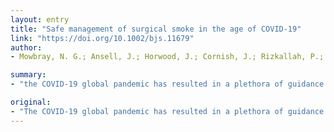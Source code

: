 ```yaml
---
layout: entry
title: "Safe management of surgical smoke in the age of COVID-19"
link: "https://doi.org/10.1002/bjs.11679"
author:
- Mowbray, N. G.; Ansell, J.; Horwood, J.; Cornish, J.; Rizkallah, P.; Parker, A.; Wall, P.; Spinelli, A.; Torkington, J.

summary:
- "the COVID-19 global pandemic has resulted in a plethora of guidance and opinion from surgical societies. A controversial area concerns the safety of surgically created smoke and the perceived potential higher risk in laparoscopic surgery. Results Using existing knowledge of surgical smoke, a theoretical risk of virus transmission exists. Methods The limited published evidence was analysed in combination with expert opinion. The advantages of minimally invasive surgery may not need to be sacrificed in the current crisis."

original:
- "The COVID-19 global pandemic has resulted in a plethora of guidance and opinion from surgical societies. A controversial area concerns the safety of surgically created smoke and the perceived potential higher risk in laparoscopic surgery. Methods The limited published evidence was analysed in combination with expert opinion. A review was undertaken of the novel coronavirus with regards to its hazards within surgical smoke and the procedures that could mitigate the potential risks to healthcare staff. Results Using existing knowledge of surgical smoke, a theoretical risk of virus transmission exists. Best practice should consider the operating room set-up, patient movement and operating theatre equipment when producing a COVID-19 operating protocol. The choice of energy device can affect the smoke produced, and surgeons should manage the pneumoperitoneum meticulously during laparoscopic surgery. Devices to remove surgical smoke, including extractors, filters and non-filter devices, are discussed in detail. Conclusion There is not enough evidence to quantify the risks of COVID-19 transmission in surgical smoke. However, steps can be undertaken to manage the potential hazards. The advantages of minimally invasive surgery may not need to be sacrificed in the current crisis."
---
```


